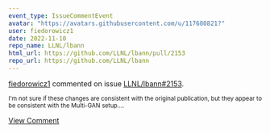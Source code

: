 ```yaml
---
event_type: IssueCommentEvent
avatar: "https://avatars.githubusercontent.com/u/117680821?"
user: fiedorowicz1
date: 2022-11-10
repo_name: LLNL/lbann
html_url: https://github.com/LLNL/lbann/pull/2153
repo_url: https://github.com/LLNL/lbann
---
```


<a href='https://github.com/fiedorowicz1' target='_blank'>fiedorowicz1</a> commented on issue <a href='https://github.com/LLNL/lbann/pull/2153' target='_blank'>LLNL/lbann#2153</a>.

<small>I'm not sure if these changes are consistent with the original publication, but they appear to be consistent with the Multi-GAN setup....</small>

<a href='https://github.com/LLNL/lbann/pull/2153' target='_blank'>View Comment</a>